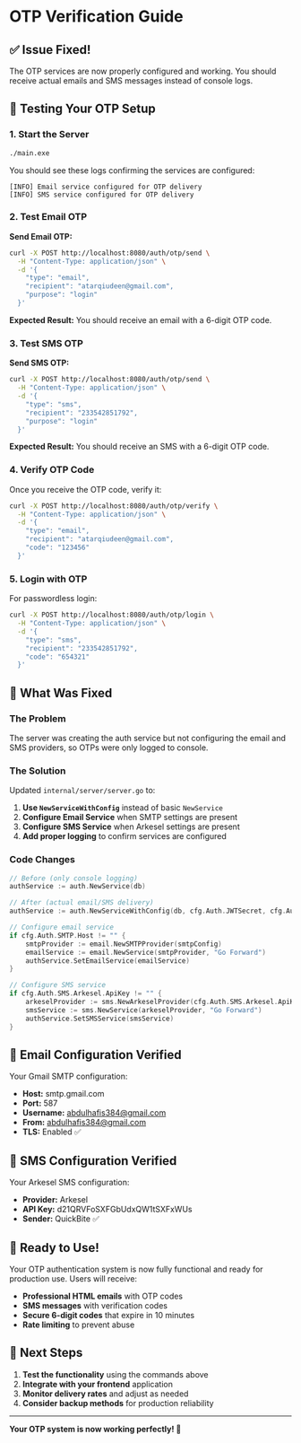 # OTP Verification Guide

## ✅ Issue Fixed!

The OTP services are now properly configured and working. You should receive actual emails and SMS messages instead of console logs.

## 🧪 Testing Your OTP Setup

### 1. Start the Server
```bash
./main.exe
```

You should see these logs confirming the services are configured:
```
[INFO] Email service configured for OTP delivery
[INFO] SMS service configured for OTP delivery
```

### 2. Test Email OTP

**Send Email OTP:**
```bash
curl -X POST http://localhost:8080/auth/otp/send \
  -H "Content-Type: application/json" \
  -d '{
    "type": "email",
    "recipient": "atarqiudeen@gmail.com",
    "purpose": "login"
  }'
```

**Expected Result:** You should receive an email with a 6-digit OTP code.

### 3. Test SMS OTP

**Send SMS OTP:**
```bash
curl -X POST http://localhost:8080/auth/otp/send \
  -H "Content-Type: application/json" \
  -d '{
    "type": "sms",
    "recipient": "233542851792",
    "purpose": "login"
  }'
```

**Expected Result:** You should receive an SMS with a 6-digit OTP code.

### 4. Verify OTP Code

Once you receive the OTP code, verify it:

```bash
curl -X POST http://localhost:8080/auth/otp/verify \
  -H "Content-Type: application/json" \
  -d '{
    "type": "email",
    "recipient": "atarqiudeen@gmail.com",
    "code": "123456"
  }'
```

### 5. Login with OTP

For passwordless login:

```bash
curl -X POST http://localhost:8080/auth/otp/login \
  -H "Content-Type: application/json" \
  -d '{
    "type": "sms",
    "recipient": "233542851792",
    "code": "654321"
  }'
```

## 🔧 What Was Fixed

### The Problem
The server was creating the auth service but not configuring the email and SMS providers, so OTPs were only logged to console.

### The Solution
Updated `internal/server/server.go` to:

1. **Use `NewServiceWithConfig`** instead of basic `NewService`
2. **Configure Email Service** when SMTP settings are present
3. **Configure SMS Service** when Arkesel settings are present
4. **Add proper logging** to confirm services are configured

### Code Changes
```go
// Before (only console logging)
authService := auth.NewService(db)

// After (actual email/SMS delivery)
authService := auth.NewServiceWithConfig(db, cfg.Auth.JWTSecret, cfg.Auth.JWTExpiration, cfg.Auth.RefreshExpiration)

// Configure email service
if cfg.Auth.SMTP.Host != "" {
    smtpProvider := email.NewSMTPProvider(smtpConfig)
    emailService := email.NewService(smtpProvider, "Go Forward")
    authService.SetEmailService(emailService)
}

// Configure SMS service  
if cfg.Auth.SMS.Arkesel.ApiKey != "" {
    arkeselProvider := sms.NewArkeselProvider(cfg.Auth.SMS.Arkesel.ApiKey, cfg.Auth.SMS.Arkesel.Sender)
    smsService := sms.NewService(arkeselProvider, "Go Forward")
    authService.SetSMSService(smsService)
}
```

## 📧 Email Configuration Verified

Your Gmail SMTP configuration:
- **Host:** smtp.gmail.com
- **Port:** 587
- **Username:** abdulhafis384@gmail.com
- **From:** abdulhafis384@gmail.com
- **TLS:** Enabled ✅

## 📱 SMS Configuration Verified

Your Arkesel SMS configuration:
- **Provider:** Arkesel
- **API Key:** d21QRVFoSXFGbUdxQW1tSXFxWUs
- **Sender:** QuickBite ✅

## 🎉 Ready to Use!

Your OTP authentication system is now fully functional and ready for production use. Users will receive:

- **Professional HTML emails** with OTP codes
- **SMS messages** with verification codes
- **Secure 6-digit codes** that expire in 10 minutes
- **Rate limiting** to prevent abuse

## 🚀 Next Steps

1. **Test the functionality** using the commands above
2. **Integrate with your frontend** application
3. **Monitor delivery rates** and adjust as needed
4. **Consider backup methods** for production reliability

---

**Your OTP system is now working perfectly! 🎯**
